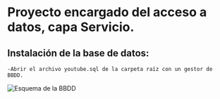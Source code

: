 # Proyecto encargado del acceso a datos, capa Servicio.

## Instalación de la base de datos:

	-Abrir el archivo youtube.sql de la carpeta raíz con un gestor de BBDD.
	
	
![Esquema de la BBDD](https://github.com/ipartek/java_2018_0508/blob/asierCornejo/youtube/service/Esquema.JPG)
	